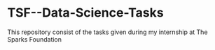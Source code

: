 # TSF--Data-Science-Tasks
This repository consist of the tasks given during my internship at The Sparks Foundation
